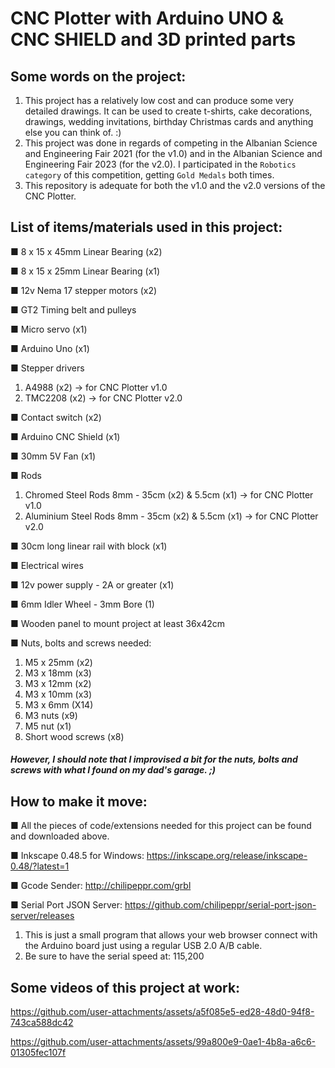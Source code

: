 # CNC Plotter with Arduino UNO & CNC SHIELD and 3D printed parts

## Some words on the project:
1. This project has a relatively low cost and can produce some very detailed drawings. It can be used to create t-shirts, cake decorations, drawings, wedding invitations, birthday Christmas cards and anything else you can think of. :)
2. This project was done in regards of competing in the Albanian Science and Engineering Fair 2021 (for the v1.0) and in the Albanian Science and Engineering Fair 2023 (for the v2.0). I participated in the `Robotics category` of this competition, getting `Gold Medals` both times.
3. This repository is adequate for both the v1.0 and the v2.0 versions of the CNC Plotter.

## List of items/materials used in this project:
■ 8 x 15 x 45mm Linear Bearing (x2)

■ 8 x 15 x 25mm Linear Bearing (x1)

■ 12v Nema 17 stepper motors (x2)

■ GT2 Timing belt and pulleys

■ Micro servo (x1)

■ Arduino Uno (x1)

■ Stepper drivers 
  1. A4988 (x2) -> for CNC Plotter v1.0
  2. TMC2208 (x2) -> for CNC Plotter v2.0

■ Contact switch (x2)

■ Arduino CNC Shield (x1)

■ 30mm 5V Fan (x1)

■ Rods
  1. Chromed Steel Rods 8mm - 35cm (x2) & 5.5cm (x1) -> for CNC Plotter v1.0
  2. Aluminium Steel Rods 8mm - 35cm (x2) & 5.5cm (x1) -> for CNC Plotter v2.0

■ 30cm long linear rail with block (x1)

■ Electrical wires

■ 12v power supply - 2A or greater (x1)

■ 6mm Idler Wheel - 3mm Bore (1)

■ Wooden panel to mount project at least 36x42cm

■ Nuts, bolts and screws needed:
  1. M5 x 25mm (x2)
  2. M3 x 18mm (x3)
  3. M3 x 12mm (x2)
  4. M3 x 10mm (x3)
  5. M3 x 6mm (X14)
  6. M3 nuts (x9)
  7. M5 nut (x1)
  8. Short wood screws (x8)
##### However, I should note that I improvised a bit for the nuts, bolts and screws with what I found on my dad's garage. ;)

## How to make it move:
■ All the pieces of code/extensions needed for this project can be found and downloaded above.

■ Inkscape 0.48.5 for Windows: https://inkscape.org/release/inkscape-0.48/?latest=1 

■ Gcode Sender: http://chilipeppr.com/grbl 

■ Serial Port JSON Server: https://github.com/chilipeppr/serial-port-json-server/releases 
1. This is just a small program that allows your web browser connect with the Arduino board just using a regular USB 2.0 A/B cable.
2. Be sure to have the serial speed at: 115,200

## Some videos of this project at work:
https://github.com/user-attachments/assets/a5f085e5-ed28-48d0-94f8-743ca588dc42

https://github.com/user-attachments/assets/99a800e9-0ae1-4b8a-a6c6-01305fec107f
